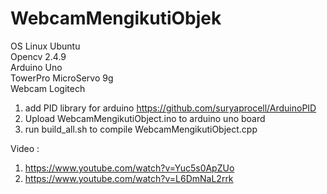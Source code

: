 # WebcamMengikutiObjek
OS Linux Ubuntu<br>
Opencv 2.4.9<br>
Arduino Uno<br>
TowerPro MicroServo 9g<br>
Webcam Logitech<br>

1. add PID library for arduino <a href="https://github.com/suryaprocell/ArduinoPID">https://github.com/suryaprocell/ArduinoPID</a>
2. Upload WebcamMengikutiObject.ino to arduino uno board
3. run build_all.sh to compile WebcamMengikutiObject.cpp

Video :
1. <a href="https://www.youtube.com/watch?v=Yuc5s0ApZUo">https://www.youtube.com/watch?v=Yuc5s0ApZUo</a>
2. <a href="https://www.youtube.com/watch?v=L6DmNaL2rrk">https://www.youtube.com/watch?v=L6DmNaL2rrk</a>
